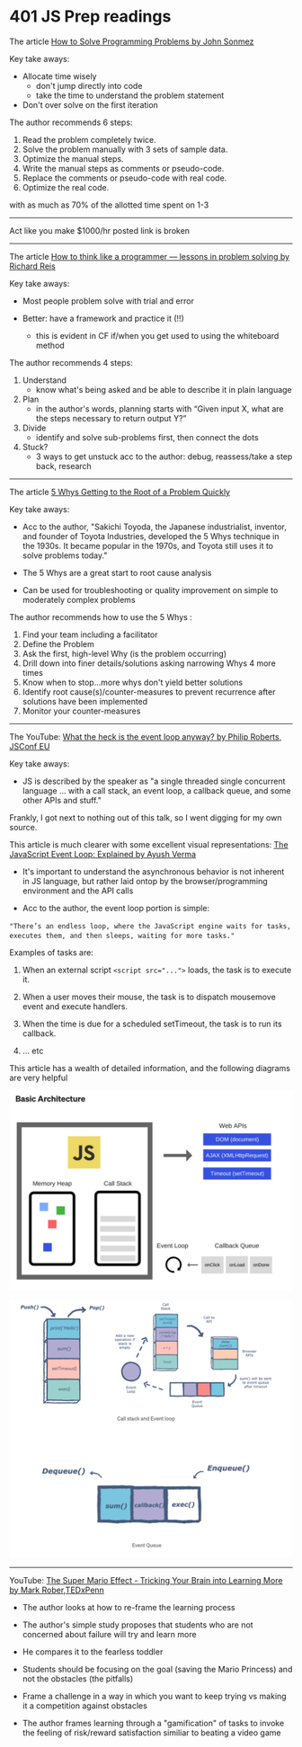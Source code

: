# 401 JS Prep readings

The article [How to Solve Programming Problems by John Sonmez](https://simpleprogrammer.com/solving-problems-breaking-it-down/)

Key take aways:
- Allocate time wisely 
    - don't jump directly into code
    - take the time to understand the problem statement
- Don't over solve on the first iteration

The author recommends 6 steps:
1.  Read the problem completely twice.
2.  Solve the problem manually with 3 sets of sample data.
3.  Optimize the manual steps.
4.  Write the manual steps as comments or pseudo-code.
5.  Replace the comments or pseudo-code with real code.
6.  Optimize the real code.

with as much as 70% of the allotted time spent on 1-3

___________________________

Act like you make $1000/hr posted link is broken

________________________

The article [How to think like a programmer — lessons in problem solving by Richard Reis](https://www.freecodecamp.org/news/how-to-think-like-a-programmer-lessons-in-problem-solving-d1d8bf1de7d2)

Key take aways:
- Most people problem solve with trial and error
   
- Better: have a framework and practice it (!!)
    - this is evident in CF if/when you get used to using the whiteboard method

The author recommends 4 steps:
1.  Understand
    - know what's being asked and be able to describe it in plain language
2.  Plan
    - in the author's words, planning starts with “Given input X, what are the steps necessary to return output Y?”
3.  Divide
    - identify and solve sub-problems first, then connect the dots
4.  Stuck?
    - 3 ways to get unstuck acc to the author: debug, reassess/take a step back, research

_______________________

The article [5 Whys
Getting to the Root of a Problem Quickly](https://www.mindtools.com/pages/article/newTMC_5W.htm)

Key take aways:
- Acc to the author, "Sakichi Toyoda, the Japanese industrialist, inventor, and founder of Toyota Industries, developed the 5 Whys technique in the 1930s. It became popular in the 1970s, and Toyota still uses it to solve problems today." 
- The 5 Whys are a great start to root cause analysis 
   
- Can be used for troubleshooting or quality improvement on simple to moderately complex problems

The author recommends how to use the 5 Whys :
1.  Find your team including a facilitator
2.  Define the Problem
3.  Ask the first, high-level Why (is the problem occurring)
4.  Drill down into finer details/solutions asking narrowing Whys 4 more times
5.  Know when to stop...more whys don't yield better solutions
6. Identify root cause(s)/counter-measures to prevent recurrence after solutions have been implemented
7.  Monitor your counter-measures

__________________________

The YouTube: [What the heck is the event loop anyway? by Philip Roberts, JSConf EU](https://www.youtube.com/watch?v=8aGhZQkoFbQ)

Key take aways:
- JS is described by the speaker as "a single threaded single concurrent language ... with a call stack, an event loop, a callback queue, and some other APIs and stuff."

Frankly, I got next to nothing out of this talk, so I went digging for my own source.

This article is much clearer with some excellent visual representations: [The JavaScript Event Loop: Explained by Ayush Verma](https://towardsdev.com/event-loop-in-javascript-672c07618dc9)
- It's important to understand the asynchronous behavior is not inherent in JS language, but rather laid ontop by the browser/programming environment and the API calls
   
- Acc to the author, the event loop portion is simple:

`"There’s an endless loop, where the JavaScript engine waits for tasks, executes them, and then sleeps, waiting for more tasks."`

Examples of tasks are:
1. When an external script ```<script src="...">``` loads, the task is to execute it.

2. When a user moves their mouse, the task is to dispatch mousemove event and execute handlers.
3. When the time is due for a scheduled setTimeout, the task is to run its callback.

4.  ... etc

This article has a wealth of detailed information, and the following diagrams are very helpful


![architecture](./images/Architecture.png)

![event queue](./images/event-queue.png)

_________________

YouTube: [The Super Mario Effect - Tricking Your Brain into Learning More by Mark Rober,TEDxPenn](https://www.youtube.com/watch?v=9vJRopau0g0)

- The author looks at how to re-frame the learning process

- The author's simple study  proposes that students who are not concerned about failure will try and learn more

- He compares it to the fearless toddler

- Students should be focusing on the goal (saving the Mario Princess) and not the obstacles (the pitfalls)

- Frame a challenge in a way in which you want to keep trying vs making it a competition against obstacles

- The author frames learning through a "gamification" of tasks to invoke the feeling of risk/reward satisfaction similiar to beating a video game